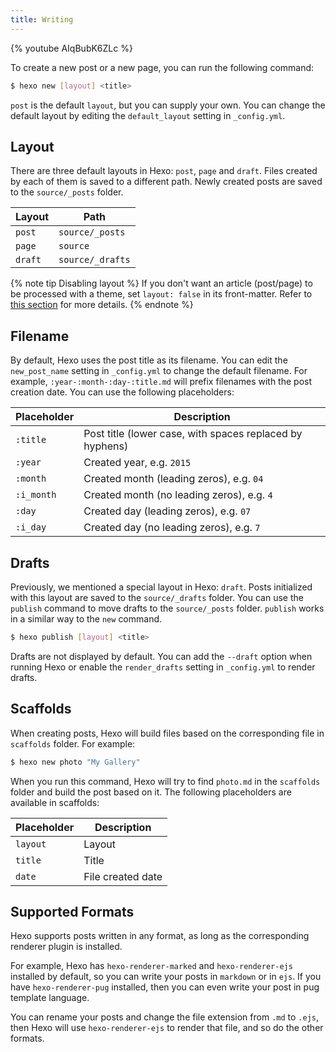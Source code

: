 ```yaml
---
title: Writing
---
```


{% youtube AIqBubK6ZLc %}

To create a new post or a new page, you can run the following command:

``` bash
$ hexo new [layout] <title>
```

`post` is the default `layout`, but you can supply your own. You can change the default layout by editing the `default_layout` setting in `_config.yml`.

## Layout

There are three default layouts in Hexo: `post`, `page` and `draft`. Files created by each of them is saved to a different path. Newly created posts are saved to the `source/_posts` folder.

Layout | Path
--- | ---
`post` | `source/_posts`
`page` | `source`
`draft` | `source/_drafts`

{% note tip Disabling layout %}
If you don't want an article (post/page) to be processed with a theme, set `layout: false` in its front-matter. Refer to [this section](/docs/front-matter#Layout) for more details.
{% endnote %}

## Filename

By default, Hexo uses the post title as its filename. You can edit the `new_post_name` setting in `_config.yml` to change the default filename. For example, `:year-:month-:day-:title.md` will prefix filenames with the post creation date. You can use the following placeholders:

Placeholder | Description
--- | ---
`:title` | Post title (lower case, with spaces replaced by hyphens)
`:year` | Created year, e.g. `2015`
`:month` | Created month (leading zeros), e.g. `04`
`:i_month` | Created month (no leading zeros), e.g. `4`
`:day` | Created day (leading zeros), e.g. `07`
`:i_day` | Created day (no leading zeros), e.g. `7`

## Drafts

Previously, we mentioned a special layout in Hexo: `draft`. Posts initialized with this layout are saved to the `source/_drafts` folder. You can use the `publish` command to move drafts to the `source/_posts` folder. `publish` works in a similar way to the `new` command.

``` bash
$ hexo publish [layout] <title>
```

Drafts are not displayed by default. You can add the `--draft` option when running Hexo or enable the `render_drafts` setting in `_config.yml` to render drafts.

## Scaffolds

When creating posts, Hexo will build files based on the corresponding file in `scaffolds` folder. For example:

``` bash
$ hexo new photo "My Gallery"
```

When you run this command, Hexo will try to find `photo.md` in the `scaffolds` folder and build the post based on it. The following placeholders are available in scaffolds:

Placeholder | Description
--- | ---
`layout` | Layout
`title` | Title
`date` | File created date

## Supported Formats

Hexo supports posts written in any format, as long as the corresponding renderer plugin is installed.

For example, Hexo has `hexo-renderer-marked` and `hexo-renderer-ejs` installed by default, so you can write your posts in `markdown` or in `ejs`. If you have `hexo-renderer-pug` installed, then you can even write your post in pug template language.

You can rename your posts and change the file extension from `.md` to `.ejs`, then Hexo will use `hexo-renderer-ejs` to render that file, and so do the other formats.

